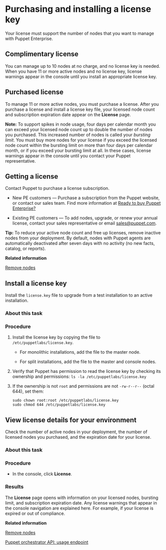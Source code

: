 # Purchasing and installing a license key

Your license must support the number of nodes that you want to manage with Puppet Enterprise.

## Complimentary license

You can manage up to 10 nodes at no charge, and no license key is needed. When you have 11 or more active nodes and no license key, license warnings appear in the console until you install an appropriate license key.

## Purchased license

To manage 11 or more active nodes, you must purchase a license. After you purchase a license and install a license key file, your licensed node count and subscription expiration date appear on the **License** page.

**Note:** To support spikes in node usage, four days per calendar month you can exceed your licensed node count up to double the number of nodes you purchased. This increased number of nodes is called your *bursting limit*. You must buy more nodes for your license if you exceed the licensed node count within the bursting limit on more than four days per calendar month, or if you exceed your bursting limit at all. In these cases, license warnings appear in the console until you contact your Puppet representative.

## Getting a license

Contact Puppet to purchase a license subscription.

-   New PE customers — Purchase a subscription from the Puppet website, or contact our sales team. Find more information at [Ready to buy Puppet Enterprise?](https://buy.puppet.com/)

-   Existing PE customers — To add nodes, upgrade, or renew your annual license, contact your sales representative or email sales@puppet.com.


**Tip:** To reduce your active node count and free up licenses, remove inactive nodes from your deployment. By default, nodes with Puppet agents are automatically deactivated after seven days with no activity \(no new facts, catalog, or reports\).

**Related information**  


[Remove nodes](adding_and_removing_nodes.md#)

## Install a license key

Install the `license.key` file to upgrade from a test installation to an active installation.

### About this task

### Procedure

1.  Install the license key by copying the file to `/etc/puppetlabs/license.key`.

    -   For monolithic installations, add the file to the master node.

    -   For split installations, add the file to the master and console nodes.

2.  Verify that Puppet has permission to read the license key by checking its ownership and permissions: `ls -la /etc/puppetlabs/license.key`

3.  If the ownership is not `root` and permissions are not `-rw-r--r--` \(octal 644\), set them:

    ```
    sudo chown root:root /etc/puppetlabs/license.key
    sudo chmod 644 /etc/puppetlabs/license.key
    ```


## View license details for your environment

Check the number of active nodes in your deployment, the number of licensed nodes you purchased, and the expiration date for your license.

### About this task

### Procedure

-   In the console, click **License**.


### Results

The **License** page opens with information on your licensed nodes, bursting limit, and subscription expiration date. Any license warnings that appear in the console navigation are explained here. For example, if your license is expired or out of compliance.

**Related information**  


[Remove nodes](adding_and_removing_nodes.md#)

[Puppet orchestrator API: usage endpoint](orchestrator_api_usage_endpoint.md#)

